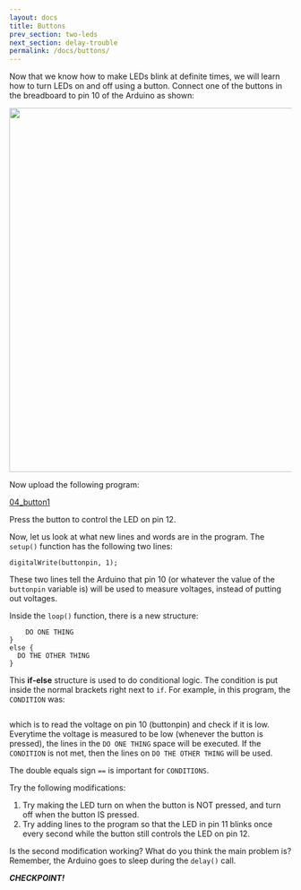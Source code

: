 ```yaml
---
layout: docs
title: Buttons
prev_section: two-leds
next_section: delay-trouble
permalink: /docs/buttons/
---
```


Now that we know how to make LEDs blink at definite times, we will learn how to turn LEDs on and off using a button. Connect one of
the buttons in the breadboard to pin 10 of the Arduino as shown:

<img src="{{ site.baseurl }}/img/buttons.png" style="width: 650px">

Now upload the following program:

<a href="{{ site.baseurl }}/sketches/04_button1.txt">04_button1</a>

Press the button to control the LED on pin 12.

Now, let us look at what new lines and words are in the program.
The ```setup()``` function has the following two lines:

```pinMode(buttonpin, INPUT); 
digitalWrite(buttonpin, 1);
```

These two lines tell the Arduino that pin 10 (or whatever the value of the ```buttonpin``` variable is) will be used to measure voltages, instead of putting out voltages.

Inside the ```loop()``` function, there is a new structure:

```if ( CONDITION ) {
    DO ONE THING
}
else {
  DO THE OTHER THING
}
```

This **if-else** structure is used to do conditional logic. The
condition is put inside the normal brackets right next to ```if```. For example, in this program, the ```CONDITION``` was:

```digitalRead(buttonpin) == LOW
```

which is to read the voltage on pin 10 (buttonpin) and check if it is
low. Everytime the voltage is measured to be low (whenever the button
is pressed), the lines in the ```DO ONE THING``` space will be executed. If the ```CONDITION``` is not met, then the lines on  ```DO THE OTHER THING``` will be used.

The double equals sign ```==``` is important for ```CONDITIONS```.

Try the following modifications:

1.  Try making the LED turn on when the button is NOT pressed, and turn off when the button IS pressed.
2.  Try adding lines to the program so that the LED in pin 11 blinks
once every second while the button still controls the LED on pin 12.

Is the second modification working? What do you think the main problem is? Remember, the Arduino goes to sleep during the ```delay()``` call.

**_CHECKPOINT!_**

